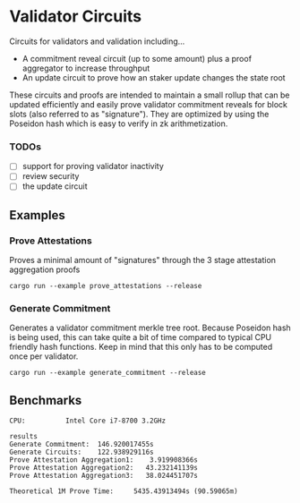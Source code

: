 # Validator Circuits

Circuits for validators and validation including...
- A commitment reveal circuit (up to some amount) plus a proof aggregator to increase throughput
- An update circuit to prove how an staker update changes the state root

These circuits and proofs are intended to maintain a small rollup that can be updated efficiently and easily prove validator commitment reveals for block slots (also referred to as "signature"). They are optimized by using the Poseidon hash which is easy to verify in zk arithmetization.

### TODOs

- [ ] support for proving validator inactivity
- [ ] review security
- [ ] the update circuit

## Examples

### Prove Attestations

Proves a minimal amount of "signatures" through the 3 stage attestation aggregation proofs
```
cargo run --example prove_attestations --release
```

### Generate Commitment

Generates a validator commitment merkle tree root. Because Poseidon hash is being used, this can take quite a bit of time compared to typical CPU friendly hash functions. Keep in mind that this only has to be computed once per validator.
```
cargo run --example generate_commitment --release
```

## Benchmarks

```
CPU:          Intel Core i7-8700 3.2GHz

results
Generate Commitment:  146.920017455s
Generate Circuits:    122.938929116s
Prove Attestation Aggregation1:    3.919908366s
Prove Attestation Aggregation2:   43.232141139s
Prove Attestation Aggregation3:   38.024451707s

Theoretical 1M Prove Time:     5435.43913494s (90.59065m)
```

